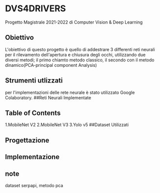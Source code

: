# DVS4DRIVERS
Progetto Magistrale 2021-2022 di Computer Vision & Deep Learning


## Obiettivo
L'obiettivo di questo progetto è quello di addestrare 3 differenti reti neurali per il rilevamento dell'apertura e chiusura degli occhi, utilizzando due diversi metodi; il primo chiamto metodo classico, il secondo con il metodo dinamico(PCA-principal component Analysis)
## Strumenti utlizzati
per l'implementazioni delle rete neurale è stato utilizzato Google Colaboratory.
##Reti Neurali Implementate
## Table of Contents
1.MobileNet V2
2.MobileNet V3
3.Yolo v5
##Dataset Utilizzati
## Progettazione
## Implementazione


## note
dataset serpapi, metodo pca
